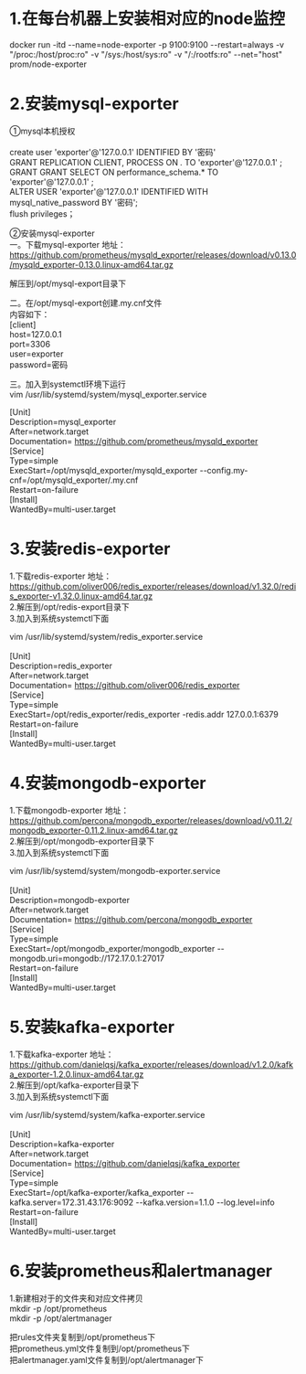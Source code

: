 # 1.在每台机器上安装相对应的node监控
docker run -itd --name=node-exporter  -p 9100:9100 --restart=always -v "/proc:/host/proc:ro" -v "/sys:/host/sys:ro" -v "/:/rootfs:ro" --net="host" prom/node-exporter

# 2.安装mysql-exporter
①mysql本机授权<br/><br/>
create user 'exporter'@'127.0.0.1' IDENTIFIED BY '密码'<br/>
GRANT REPLICATION CLIENT, PROCESS ON *.* TO 'exporter'@'127.0.0.1'  ;<br/>
GRANT GRANT SELECT ON performance_schema.* TO 'exporter'@'127.0.0.1'  ;<br/>
ALTER USER 'exporter'@'127.0.0.1' IDENTIFIED WITH mysql_native_password BY '密码';<br/>
flush privileges； <br/>

②安装mysql-exporter<br/>
一。下载mysql-exporter 地址：<br/>
https://github.com/prometheus/mysqld_exporter/releases/download/v0.13.0/mysqld_exporter-0.13.0.linux-amd64.tar.gz<br/>

解压到/opt/mysql-export目录下<br/>

二。在/opt/mysql-export创建.my.cnf文件<br/>
内容如下：<br/>
[client]<br/>
host=127.0.0.1<br/>
port=3306<br/>
user=exporter<br/>
password=密码<br/>

三。加入到systemctl环境下运行<br/>
vim /usr/lib/systemd/system/mysql_exporter.service<br/>

[Unit]<br/>
Description=mysql_exporter<br/>
After=network.target<br/>
Documentation= https://github.com/prometheus/mysqld_exporter<br/>
[Service]<br/>
Type=simple<br/>
ExecStart=/opt/mysqld_exporter/mysqld_exporter --config.my-cnf=/opt/mysqld_exporter/.my.cnf<br/>
Restart=on-failure<br/>
[Install]<br/>
WantedBy=multi-user.target<br/>

# 3.安装redis-exporter
1.下载redis-exporter 地址：<br/>
https://github.com/oliver006/redis_exporter/releases/download/v1.32.0/redis_exporter-v1.32.0.linux-amd64.tar.gz<br/>
2.解压到/opt/redis-export目录下<br/>
3.加入到系统systemctl下面<br/>

vim /usr/lib/systemd/system/redis_exporter.service<br/>
<br/>
[Unit]<br/>
Description=redis_exporter<br/>
After=network.target<br/>
Documentation= https://github.com/oliver006/redis_exporter<br/>
[Service]<br/>
Type=simple<br/>
ExecStart=/opt/redis_exporter/redis_exporter -redis.addr 127.0.0.1:6379<br/> 
Restart=on-failure<br/>
[Install]<br/>
WantedBy=multi-user.target<br/>

# 4.安装mongodb-exporter

1.下载mongodb-exporter 地址：<br/>
https://github.com/percona/mongodb_exporter/releases/download/v0.11.2/mongodb_exporter-0.11.2.linux-amd64.tar.gz<br/>
2.解压到/opt/mongodb-exporter目录下<br/>
3.加入到系统systemctl下面<br/>

vim /usr/lib/systemd/system/mongodb-exporter.service<br/>
<br/>
[Unit]<br/>
Description=mongodb-exporter<br/>
After=network.target<br/>
Documentation= https://github.com/percona/mongodb_exporter<br/>
[Service]<br/>
Type=simple<br/>
ExecStart=/opt/mongodb_exporter/mongodb_exporter --mongodb.uri=mongodb://172.17.0.1:27017<br/>
Restart=on-failure<br/>
[Install]<br/>
WantedBy=multi-user.target<br/>


# 5.安装kafka-exporter

1.下载kafka-exporter 地址：<br/>
https://github.com/danielqsj/kafka_exporter/releases/download/v1.2.0/kafka_exporter-1.2.0.linux-amd64.tar.gz<br/>
2.解压到/opt/kafka-exporter目录下<br/>
3.加入到系统systemctl下面<br/>

vim /usr/lib/systemd/system/kafka-exporter.service<br/>
<br/>
[Unit]<br/>
Description=kafka-exporter<br/>
After=network.target<br/>
Documentation= https://github.com/danielqsj/kafka_exporter<br/>
[Service]<br/>
Type=simple<br/>
ExecStart=/opt/kafka-exporter/kafka_exporter  --kafka.server=172.31.43.176:9092 --kafka.version=1.1.0 --log.level=info<br/>
Restart=on-failure<br/>
[Install]<br/>
WantedBy=multi-user.target<br/>



# 6.安装prometheus和alertmanager

1.新建相对于的文件夹和对应文件拷贝<br/>
mkdir -p /opt/prometheus<br/>
mkdir -p /opt/alertmanager<br/>


把rules文件夹复制到/opt/prometheus下<br/>
把prometheus.yml文件复制到/opt/prometheus下<br/>
把alertmanager.yaml文件复制到/opt/alertmanager下<br/>
